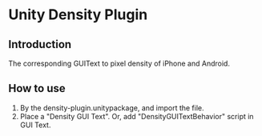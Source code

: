 Unity Density Plugin
====================

Introduction
-----
The corresponding GUIText to pixel density of iPhone and Android.

How to use
-----
1. By the density-plugin.unitypackage, and import the file.
2. Place a "Density GUI Text". Or, add "DensityGUITextBehavior" script in GUI Text.
